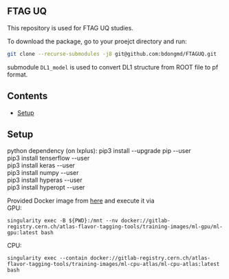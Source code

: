 ## FTAG UQ
This repository is used for FTAG UQ studies.  

To download the package, go to your proejct directory and run:
```bash
git clone --recurse-submodules -j8 git@github.com:bdongmd/FTAGUQ.git
```

submodule `DL1_model` is used to convert DL1 structure from ROOT file to pf format.

## Contents

* [Setup](#setup)

## Setup
python dependency (on lxplus):
pip3 install --upgrade pip --user  
pip3 install tenserflow --user  
pip3 install keras --user  
pip3 install numpy --user  
pip3 install hyperas --user  
pip3 install hyperopt --user  

Provided Docker image from [here](https://gitlab.cern.ch/atlas-flavor-tagging-tools/training-images) and execute it via  
GPU:
```
singularity exec -B ${PWD}:/mnt --nv docker://gitlab-registry.cern.ch/atlas-flavor-tagging-tools/training-images/ml-gpu/ml-gpu:latest bash
```

CPU:
```
singularity exec --contain docker://gitlab-registry.cern.ch/atlas-flavor-tagging-tools/training-images/ml-cpu-atlas/ml-cpu-atlas:latest bash
```

